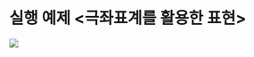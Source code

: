 # 실행 예제 <극좌표계를 활용한 표현>

<img src="https://file.notion.so/f/f/330690da-2da5-4b3a-b810-241e70325c82/ec340a82-7e89-453e-bd91-ddbb793ca433/4-5c.gif?table=block&id=1849a5ab-333c-802a-930a-d1f062c00ed5&spaceId=330690da-2da5-4b3a-b810-241e70325c82&expirationTimestamp=1737900000000&signature=JOme2t33tRqZxLfdh1n7J5-9MEazVTWi6t7Gt2i_usk">
